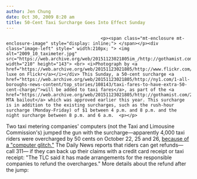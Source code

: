 ```yaml
---
author: Jen Chung
date: Oct 30, 2009 8:20 am
title: 50-Cent Taxi Surcharge Goes Into Effect Sunday
---
```


	
										<p><span class="mt-enclosure mt-enclosure-image" style="display: inline;"> </span></p><div class="image-left" style=" width:210px; "> <img alt="2009_10_taximeter.jpg" src="https://web.archive.org/web/20151123021805im_/http://gothamist.com/attachments/jen/2009_10_taximeter.jpg" width="210" height="143"> <br> <i>Photograph by <a href="https://web.archive.org/web/20151123021805/http://www.flickr.com/photos/fiatluxe/100675211/">flat luxe on Flickr</a></i></div> This Sunday, a 50-cent surcharge <a href="https://web.archive.org/web/20151123021805/http://ny1.com/1-all-boroughs-news-content/top_stories/108143/taxi-fares-to-have-extra-50-cent-charge/">will be added to taxi fares</a>, as part of the <a href="https://web.archive.org/web/20151123021805/http://gothamist.com/2009/05/04/state_senate_dems_agree_on_tentativ.php">state&apos;s MTA bailout</a> which was approved earlier this year. This surcharge is in addition to the existing surcharges, such as the rush-hour surcharge (Monday-Friday) of $1 between 4 p.m. and 8 p.m. and the night surcharge between 8 p.m. and 6 a.m.  <p></p>

<p>Two taxi metering companies&apos; computers (not the Taxi and Limousine Commission&apos;s) jumped the gun with the surcharge&#x2014;apparently 4,000 taxi riders were overcharged by 50 cents on October 22, 25 and 26, <a href="https://web.archive.org/web/20151123021805/http://www.nydailynews.com/ny_local/2009/10/30/2009-10-30_oops_cabs_charged_too_much__tlc.html?r=ny_local">because of a &quot;computer glitch.&quot;</a>  The Daily News reports that riders can get refunds&#x2014;call 311&#x2014; if they can back up their claims with a credit card receipt or taxi receipt: &quot;The TLC said it has made arrangements for the responsible companies to refund the overcharges.&quot;  More details about the refund after the jump:</p>					
										
									
				